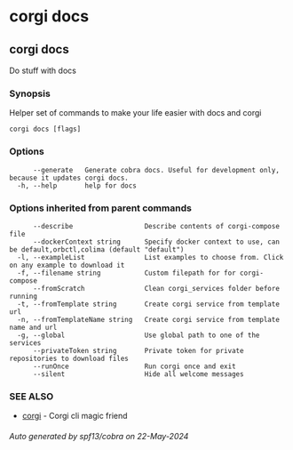 # corgi docs

## corgi docs

Do stuff with docs

### Synopsis

Helper set of commands to make your life easier with docs and corgi 

```
corgi docs [flags]
```

### Options

```
      --generate   Generate cobra docs. Useful for development only, because it updates corgi docs.
  -h, --help       help for docs
```

### Options inherited from parent commands

```
      --describe                  Describe contents of corgi-compose file
      --dockerContext string      Specify docker context to use, can be default,orbctl,colima (default "default")
  -l, --exampleList               List examples to choose from. Click on any example to download it
  -f, --filename string           Custom filepath for for corgi-compose
      --fromScratch               Clean corgi_services folder before running
  -t, --fromTemplate string       Create corgi service from template url
  -n, --fromTemplateName string   Create corgi service from template name and url
  -g, --global                    Use global path to one of the services
      --privateToken string       Private token for private repositories to download files
      --runOnce                   Run corgi once and exit
      --silent                    Hide all welcome messages
```

### SEE ALSO

* [corgi](corgi)	 - Corgi cli magic friend

###### Auto generated by spf13/cobra on 22-May-2024
